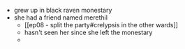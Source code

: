 - grew up in black raven monestary
- she had a friend named merethil 
	- [[ep08 - split the party#crelypsis in the other wards]]
	- hasn't seen her since she left the monestary
	- 